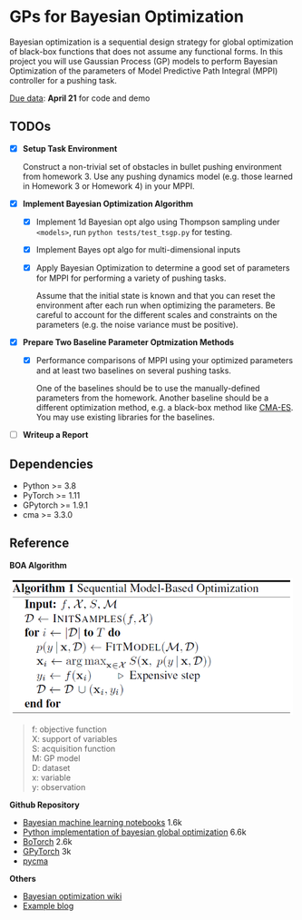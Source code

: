 # GPs for Bayesian Optimization
Bayesian optimization is a sequential design strategy for global optimization of black-box functions that does not assume any functional forms. In this project you will use Gaussian Process (GP) models to perform Bayesian Optimization of the parameters of Model Predictive Path Integral (MPPI) controller for a pushing task. 

<ins>Due data</ins>: **April 21** for code and demo

## TODOs

- [x]  **Setup Task Environment**

    Construct a non-trivial set of obstacles in bullet pushing environment from homework 3. Use any pushing dynamics model (e.g. those learned in Homework 3 or Homework 4) in your MPPI. 

- [x] **Implement Bayesian Optimization Algorithm**
    - [x] Implement 1d Bayesian opt algo using Thompson sampling under `<models>`, run `python tests/test_tsgp.py` for testing.
    - [x] Implement Bayes opt algo for multi-dimensional inputs
    
    - [x] Apply Bayesian Optimization to determine a good set of parameters for MPPI for performing a variety of pushing tasks. 

        Assume that the initial state is known and that you can reset the environment after each run when optimizing the parameters. 
        Be careful to account for the different scales and constraints on the parameters (e.g. the noise variance must be positive). 
    
- [x] **Prepare Two Baseline Parameter Optmization Methods**

    - [x] Performance comparisons of MPPI using your optimized parameters and at least two baselines on several pushing tasks. 

        One of the baselines should be to use the manually-defined parameters from the homework. 
        Another baseline should be a different optimization method, e.g. a black-box method like [CMA-ES](https://en.wikipedia.org/wiki/CMA-ES). You may use existing libraries for the baselines.

- [ ] **Writeup a Report**

## Dependencies

- Python >= 3.8
- PyTorch >= 1.11
- GPytorch >= 1.9.1
- cma >= 3.3.0

## Reference
**BOA Algorithm**

<img src="figures/boa_pseudo.png" width="500">

> f: objective function <br>
> X: support of variables <br>
> S: acquisition function <br>
> M: GP model <br>
> D: dataset <br>
> x: variable <br>
> y: observation <br>


**Github Repository**
- [Bayesian machine learning notebooks](https://github.com/krasserm/bayesian-machine-learning) 1.6k
- [Python implementation of bayesian global optimization](https://github.com/fmfn/BayesianOptimization) 6.6k
- [BoTorch](https://github.com/pytorch/botorch) 2.6k
- [GPyTorch](https://github.com/cornellius-gp/gpytorch) 3k
- [pycma](https://github.com/CMA-ES/pycma)

**Others**
- [Bayesian optimization wiki](https://en.wikipedia.org/wiki/Bayesian_optimization)
- [Example blog](https://gdmarmerola.github.io/ts-for-bayesian-optim/)
